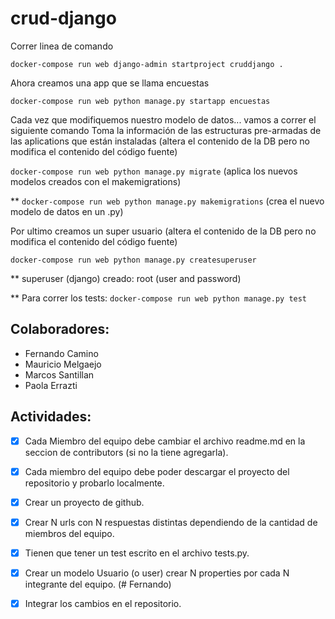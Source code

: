 # crud-django

Correr linea de comando

`docker-compose run web django-admin startproject cruddjango .`


Ahora creamos una app que se llama encuestas

`docker-compose run web python manage.py startapp encuestas`


Cada vez que modifiquemos nuestro modelo de datos... vamos a correr el siguiente comando
Toma la información de las estructuras pre-armadas de las aplications que están instaladas
(altera el contenido de la DB pero no modifica el contenido del código fuente)

`docker-compose run web python manage.py migrate` (aplica los nuevos modelos creados con el makemigrations)

** `docker-compose run web python manage.py makemigrations` (crea el nuevo modelo de datos en un .py)

Por ultimo creamos un super usuario
(altera el contenido de la DB pero no modifica el contenido del código fuente)

`docker-compose run web python manage.py createsuperuser`

** superuser (django) creado: root (user and password)


** Para correr los tests:
`docker-compose run web python manage.py test`


## Colaboradores:

- Fernando Camino
- Mauricio Melgaejo
- Marcos Santillan  
- Paola Errazti

## Actividades:

- [x] Cada Miembro del equipo debe cambiar el archivo readme.md en la seccion de contributors (si no la tiene agregarla).

- [x] Cada miembro del equipo debe poder descargar el proyecto del repositorio y probarlo localmente.

- [x] Crear un proyecto de github.

- [x] Crear N urls con N respuestas distintas dependiendo de la cantidad de miembros del equipo.

- [x] Tienen que tener un test escrito en el archivo tests.py.

- [x] Crear un modelo Usuario (o user) crear N properties por cada N integrante del equipo. (# Fernando)

- [x] Integrar los cambios en el repositorio.
